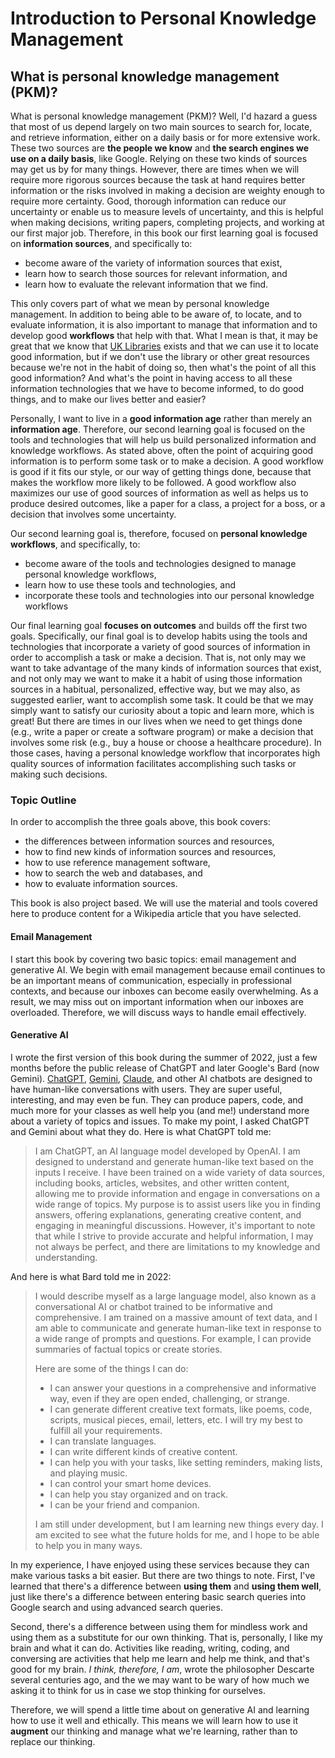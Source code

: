 # Introduction to Personal Knowledge Management

## What is personal knowledge management (PKM)?

What is personal knowledge management (PKM)?
Well, I'd hazard a guess that most of us depend largely on two main sources to search for, locate, and retrieve information,
either on a daily basis or for more extensive work.
These two sources are **the people we know** and **the search engines we use on a daily basis**, like Google.
Relying on these two kinds of sources may get us by for many things.
However, there are times when we will require more rigorous sources because the task at hand
requires better information or the risks involved in making a decision are weighty enough to require more certainty.
Good, thorough information can reduce our uncertainty or enable us to measure levels of uncertainty, and
this is helpful when making decisions, writing papers, completing projects, and working at our first major job.
Therefore, in this book our first learning goal is focused on **information sources**, and specifically to:

- become aware of the variety of information sources that exist,
- learn how to search those sources for relevant information, and
- learn how to evaluate the relevant information that we find.

This only covers part of what we mean by personal knowledge management.
In addition to being able to be aware of, to locate, and to evaluate information,
it is also important to manage that information and to develop good **workflows** that help with that.
What I mean is that, it may be great that we know that [UK Libraries][uklibraries] exists and that we can use it to locate good information,
but if we don't use the library or other great resources because we're not in the habit of doing so,
then what's the point of all this good information?
And what's the point in having access to all these information technologies that we have to become informed, to do good things, and
to make our lives better and easier?

Personally, I want to live in a **good information age** rather than merely an **information age**.
Therefore, our second learning goal is focused on the tools and technologies that will help us
build personalized information and knowledge workflows.
As stated above, often the point of acquiring good information is to perform some task or to make a decision.
A good workflow is good if it fits our style, or our way of getting things done, because that makes the workflow more likely to be followed.
A good workflow also maximizes our use of good sources of information as well as helps us to produce desired outcomes,
like a paper for a class, a project for a boss, or a decision that involves some uncertainty.

Our second learning goal is, therefore, focused on **personal knowledge workflows**, and specifically, to: 

- become aware of the tools and technologies designed to manage personal knowledge workflows,
- learn how to use these tools and technologies, and
- incorporate these tools and technologies into our personal knowledge workflows

Our final learning goal **focuses on outcomes** and builds off the first two goals.
Specifically, our final goal is to develop habits using the tools and technologies that incorporate a variety of good sources of information
in order to accomplish a task or make a decision.
That is, not only may we want to take advantage of the many kinds of information sources that exist, and
not only may we want to make it a habit of using those information sources in a habitual, personalized, effective way, but
we may also, as suggested earlier, want to accomplish some task.
It could be that we may simply want to satisfy our curiosity about a topic and learn more, which is great!
But there are times in our lives when we need to get things done (e.g., write a paper or create a software program) or
make a decision that involves some risk (e.g., buy a house or choose a healthcare procedure).
In those cases, having a personal knowledge workflow that incorporates high quality sources of information
facilitates accomplishing such tasks or making such decisions.

### Topic Outline

In order to accomplish the three goals above, this book covers:

- the differences between information sources and resources,
- how to find new kinds of information sources and resources,
- how to use reference management software,
- how to search the web and databases, and
- how to evaluate information sources.

This book is also project based.
We will use the material and tools covered here to produce content for a Wikipedia article that you have selected.

#### Email Management

I start this book by covering two basic topics: email management and generative AI.
We begin with email management because email continues to be an important means of communication,
especially in professional contexts,
and because our inboxes can become easily overwhelming.
As a result, we may miss out on important information when our inboxes are overloaded.
Therefore, we will discuss ways to handle email effectively.

#### Generative AI

I wrote the first version of this book during the summer of 2022,
just a few months before the public release of ChatGPT and later Google's Bard (now Gemini).
[ChatGPT][chatgpt], [Gemini][gemini], [Claude][claude], and other AI chatbots are designed to have human-like conversations with users.
They are super useful, interesting, and may even be fun.
They can produce papers, code, and much more for your classes as well help you (and me!) understand more about a variety of topics and issues.
To make my point, I asked ChatGPT and Gemini about what they do.
Here is what ChatGPT told me:

> I am ChatGPT, an AI language model developed by OpenAI. I am designed to
> understand and generate human-like text based on the inputs I receive. I have
> been trained on a wide variety of data sources, including books, articles,
> websites, and other written content, allowing me to provide information and
> engage in conversations on a wide range of topics. My purpose is to assist
> users like you in finding answers, offering explanations, generating creative
> content, and engaging in meaningful discussions. However, it's important to
> note that while I strive to provide accurate and helpful information, I may
> not always be perfect, and there are limitations to my knowledge and
> understanding.

And here is what Bard told me in 2022:

> I would describe myself as a large language model, also known as a
> conversational AI or chatbot trained to be informative and comprehensive. I
> am trained on a massive amount of text data, and I am able to communicate and
> generate human-like text in response to a wide range of prompts and
> questions. For example, I can provide summaries of factual topics or create
> stories.
>
> Here are some of the things I can do:
>
> * I can answer your questions in a comprehensive and informative way, even if
>   they are open ended, challenging, or strange.
> * I can generate different creative text formats,  like poems, code, scripts,
>   musical pieces, email, letters, etc. I will try my best to fulfill all your
>   requirements.
> * I can translate languages.
> * I can write different kinds of creative content.
> * I can help you with your tasks, like setting reminders, making lists, and
>   playing music.
> * I can control your smart home devices.
> * I can help you stay organized and on track.
> * I can be your friend and companion.
>
> I am still under development, but I am learning new things every day. I am
> excited to see what the future holds for me, and I hope to be able to help
> you in many ways.

In my experience, I have enjoyed using these services because they can make various tasks a bit easier.
But there are two things to note.
First, I've learned that there's a difference between **using them** and **using them well**,
just like there's a difference between entering basic search queries into Google search and using advanced search queries.

Second, there's a difference between using them for mindless work and using them as a substitute for our own thinking.
That is, personally, I like my brain and what it can do.
Activities like reading, writing, coding, and conversing are activities that help me learn and help me think, and that's good for my brain.
*I think, therefore, I am*, wrote the philosopher Descarte several centuries ago, and
the we may want to be wary of how much we asking it to think for us in case we stop thinking for ourselves.

Therefore, we will spend a little time about on generative AI and learning how to use it well and ethically.
This means we will learn how to use it **augment** our thinking and manage what we're learning,
rather than to replace our thinking.

[uklibraries]:https://libraries.uky.edu/
[chatgpt]:https://chat.openai.com/
[gemini]:https://gemini.google.com/
[claude]:https://claude.ai/
